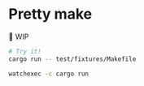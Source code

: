 # Pretty make
🚧 WIP

```bash
# Try it!
cargo run -- test/fixtures/Makefile
```

```bash
watchexec -c cargo run
```
